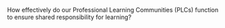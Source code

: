 How effectively do our Professional Learning Communities (PLCs) function to ensure shared responsibility for learning?
